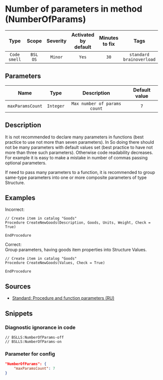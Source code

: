 # Number of parameters in method (NumberOfParams)

|     Type     |        Scope        | Severity | Activated<br>by default | Minutes<br>to fix |                Tags                 |
|:------------:|:-------------------:|:--------:|:-----------------------------:|:-----------------------:|:-----------------------------------:|
| `Code smell` | `BSL`<br>`OS` | `Minor`  |             `Yes`             |          `30`           | `standard`<br>`brainoverload` |

## Parameters


|       Name       |   Type    |         Description          | Default value |
|:----------------:|:---------:|:----------------------------:|:-------------:|
| `maxParamsCount` | `Integer` | `Max number of params count` |      `7`      |
<!-- Блоки выше заполняются автоматически, не трогать -->
## Description

It is not recommended to declare many parameters in functions (best practice to use not more than seven parameters). In So doing there should not be many parameters with default values set (best practice to have not more than three such parameters). Otherwise code readability decreases. For example it is easy to make a mistake in number of commas passing optional parameters.

If need to pass many parameters to a function, it is recommended to group same-type parameters into one or more composite parameters of type Structure.

## Examples

Incorrect:

```bsl
// Create item in catalog "Goods"
Procedure CreateNewGoods(Description, Goods, Units, Weight, Check = True)

EndProcedure
```

Correct:  
Group parameters, having goods item properties into Structure Values.

```bsl
// Create item in catalog "Goods"
Procedure CreateNewGoods(Values, Check = True)

EndProcedure
```

## Sources

* [Standard: Procedure and function parameters (RU)](https://its.1c.ru/db/v8std#content:640:hdoc)

## Snippets

<!-- Блоки ниже заполняются автоматически, не трогать -->
### Diagnostic ignorance in code

```bsl
// BSLLS:NumberOfParams-off
// BSLLS:NumberOfParams-on
```

### Parameter for config

```json
"NumberOfParams": {
    "maxParamsCount": 7
}
```
